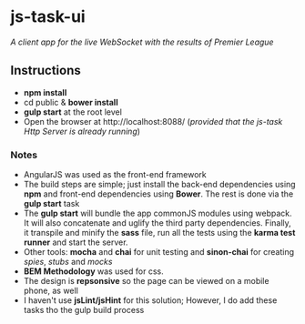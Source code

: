 # js-task-ui
_A client app for the live WebSocket with the results of Premier League_

## Instructions

* **npm install**
* cd public & **bower install** 
* **gulp start** at the root level
* Open the browser at http://localhost:8088/ (_provided that the js-task Http Server  is already running_)

### Notes

* AngularJS was used as the front-end framework
* The build steps are simple; just install the back-end dependencies using **npm** and front-end dependencies using **Bower**. The rest is done via the **gulp start** task
* The **gulp start** will bundle the app commonJS modules using webpack. It will also concatenate and uglify the third party dependencies. Finally, it transpile and minify the **sass** file, run all the tests using the **karma test runner** and start the server.
* Other tools: **mocha** and **chai** for unit testing and **sinon-chai** for creating _spies_, _stubs_ and _mocks_
* **BEM Methodology** was used for css. 
* The design is **repsonsive** so the page can be viewed on a mobile phone, as well
* I haven't use **jsLint/jsHint** for this solution; However, I do add these tasks tho the gulp build process